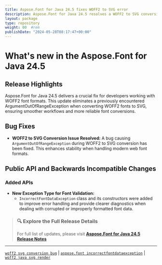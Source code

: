 ```yaml
---
title: Aspose.Font for Java 24.5 fixes WOFF2 to SVG error
description: Aspose.Font for Java 24.5 resolves a WOFF2 to SVG conversion exception and introduces new exception handling for invalid font data.
layout: package
type: repository
weight: 00	#rem
publishDate: "2024-05-28T08:17:47+00:00"
---
```


# What's new in the Aspose.Font for Java 24.5

## Release Highlights

Aspose.Font for Java 24.5 delivers a crucial fix for developers working with WOFF2 font formats. This update eliminates a previously encountered ArgumentOutOfRangeException when converting WOFF2 fonts to SVG, ensuring smoother workflows and more reliable font conversions.

## Bug Fixes

- **WOFF2 to SVG Conversion Issue Resolved:**
  A bug causing `ArgumentOutOfRangeException` during WOFF2 to SVG conversion has been fixed. This enhances stability when handling modern web font formats.

## Public API and Backwards Incompatible Changes

### Added APIs

- **New Exception Type for Font Validation:**
  - `IncorrectFontDataException` class and its constructors were added to improve error handling and provide clearer diagnostics when dealing with corrupted or improperly formatted font data.

> ### 🔍 Explore the Full Release Details
>
> For full list of updates, please visit **[Aspose.Font for Java 24.5 Release Notes](https://releases.aspose.com/font/java/release-notes/2024/aspose-font-for-java-24-5-release-notes/)**

---

[`woff2 svg conversion bug`](https://search.aspose.com/q/woff2-svg-conversion-bug.html) | [`aspose.font incorrectfontdataexception`](https://search.aspose.com/q/aspose.font-incorrectfontdataexception.html) | [`woff2 java svg render`](https://search.aspose.com/q/woff2-java-svg-render.html)
